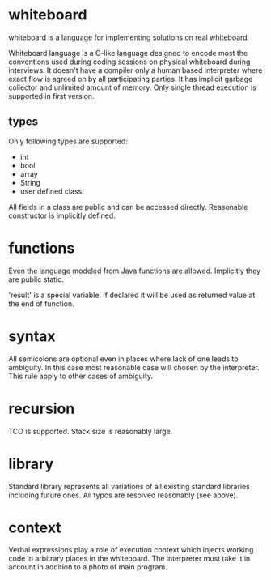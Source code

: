 # whiteboard
whiteboard is a language for implementing solutions on real whiteboard

Whiteboard language is a C-like language designed to encode most the conventions used during coding sessions on physical whiteboard during interviews. It doesn't have a compiler only a human based interpreter where exact flow is agreed on by all participating parties. It has implicit garbage collector and unlimited amount of memory. Only single thread execution is supported in first version.

## types
Only following types are supported:
 - int
 - bool
 - array
 - String
 - user defined class

All fields in a class are public and can be accessed directly. Reasonable constructor is implicitly defined.

# functions
Even the language modeled from Java functions are allowed. Implicitly they are public static.

'result' is a special variable. If declared it will be used as returned value at the end of function.

# syntax
All semicolons are optional even in places where lack of one leads to ambiguity. In this case most reasonable case will chosen by the interpreter. This rule apply to other cases of ambiguity.

# recursion
TCO is supported. Stack size is reasonably large.

# library
Standard library represents all variations of all existing standard libraries including future ones. All typos are resolved reasonably (see above).

# context
Verbal expressions play a role of execution context which injects working code in arbitrary places in the whiteboard. The interpreter  must take it in account in addition to a photo of main program.
